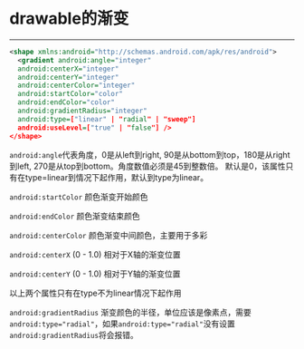 # drawable的渐变
***

```xml
<shape xmlns:android="http://schemas.android.com/apk/res/android">
  <gradient android:angle="integer"
  android:centerX="integer"
  android:centerY="integer"
  android:centerColor="integer"
  android:startColor="color"
  android:endColor="color"
  android:gradientRadius="integer"
  android:type=["linear" | "radial" | "sweep"]
  android:useLevel=["true" | "false"] />
</shape>
```

`android:angle`代表角度，0是从left到right, 90是从bottom到top，180是从right到left, 270是从top到bottom。角度数值必须是45到整数倍。
默认是0，该属性只有在type=linear到情况下起作用，默认到type为linear。

`android:startColor` 颜色渐变开始颜色

`android:endColor` 颜色渐变结束颜色

`android:centerColor` 颜色渐变中间颜色，主要用于多彩

`android:centerX` (0 - 1.0) 相对于X轴的渐变位置

`android:centerY` (0 - 1.0) 相对于Y轴的渐变位置

以上两个属性只有在type不为linear情况下起作用

`android:gradientRadius` 渐变颜色的半径，单位应该是像素点，需要`android:type="radial"`，如果`android:type="radial"`没有设置`android:gradientRadius`将会报错。

